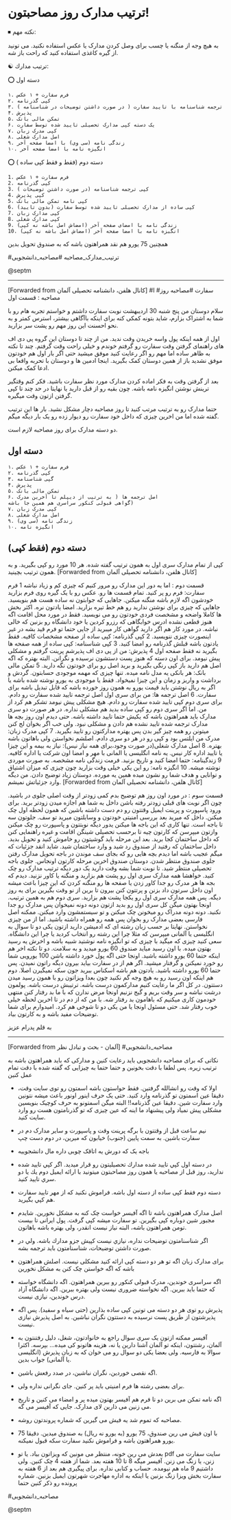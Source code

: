 # ترتیب مدارک روز مصاحبتون!

⏹ نکته مهم:

به هیچ وجه از منگنه یا چسب برای وصل کردن مدارک یا عکس استفاده نکنید. می تونید از گیره کاغذی استفاده کنید که راحت باز شه. 

☯️ ترتيب مدارك:

⭕️ دسته اول

    ۱. فرم سفارت + ۱ عکس
    ۲. کپی گذرنامه
    ۳. ترجمه شناسنامه با تایید سفارت ( در صورت داشتن توضیحات در شناسنامه )
    ۴. پذیرش
    ۵. تمکن مالی بانک
    ۶. یک دسته کپی مدارک تحصیلی تایید شده توسط سفارت
    ۷. کپی مدرک زبان
    ۸. اصل مدارک شغلی
    ۹. زندگی نامه (سی وی) با امضا صفحه آخر
    ۱۰. انگیزه نامه با امضا صفحه آخر


⭕️ دسته دوم (فقط و فقط کپی ساده )

    1. فرم سفارت + ۱ عکس
    2. کپی گذرنامه
    3. کپی ترجمه شناسنامه (در صورت داشتن توضیحات )
    4. کپی پذیرش
    5. کپی نامه تمکن مالی بانک
    6. کپی ساده از مدارک تحصیلی تایید شده توسط سفارت (بدون تایید)
    7. کپی مدارک زبان 
    8. کپی مدارک شغلی
    9. زندگی نامه با امضای صفحه آخر (امضاش اصل باشه نه کپی)
    10. انگیزه نامه با امضا صفحه آخر (امضاش اصل باشه نه کپی)

همچنین 75 یورو هم نقد همراهتون باشه که به صندوق تحویل بدین

#ترتیب_مدارک_مصاحبه
#مصاحبه_دانشجویی

@septm

-----------
[Forwarded from كانال هلفن، دانشنامه تحصیلی آلمان]
#I #سفارت #مصاحبه
روز مصاحبه :
قسمت اول


سلام دوستان
من پنج شنبه 30 اردیبهشت نوبت سفارت داشتم و خواستم تجربه هام رو با شما به اشتراک بزارم، شاید بتونه کمکی کنه برای اینکه باآگاهی بیشتر، استرس کمتر و به نحو احسنت این روز مهم رو پشت سر بزارید.

اول از همه اینکه پول واسه خریدن وقت ندید. من از چند تا دوستان این گروه پی دی اف های راهنمای گرفتن وقت سفارت رو گرفتم خوندم و خیلی راحت وقت گرفتم. چند تا نکته به ظاهر ساده اما مهم رو اگر رعایت کنید موفق میشید حتی اگر بار اول هم خودتون موفق نشدید باز از همین دوستان کمک بگیرید. اینجا ادمین ها و دوستان با تحربه واقعا بی ادعا کمک میکنن.

بعد از گرفتن وقت به فکر اماده کردن مدارک مورد نظر سفارت باشید. فکر کنم وقتگیر ترینش نوشتن انگیزه نامه باشه. چون بقیه رو از قبل دارید یا نهایتا در حد چند تا کپی گرفتن ازتون وقت میگیره.

حتما مدارک رو به ترتیب مرتب کنید تا روز مصاحبه دچار مشکل نشید. بار ها این ترتیب گفته شده اما من اخرین چیزی که داخل خود سفارت رو دیوار زده رو یک بار دیگه میگم.

دو دسته مدارک برای روز مصاحبه لازم است.

دسته اول
--------
    ۱. فرم سفارت + ۱ عکس
    ۲. کپی گذرنامه
    ۳. گپی شناسنامه
    ۴. پذیرش
    ۵. تمکن مالی بانک
    ۶. اصل ترجمه ها ( به ترتیب از دیپلم تا آخرین مدرک
    گواهی قبولی کنکور سراسری هم همین جا باشه)
    ۷. کپی مدرک زبان
    ۸. اصل مدارک شغلی
    ۹. زندگی نامه (سی وی)
    ۱۰. انگیزه نامه


دسته دوم (فقط کپی)
--------
کپی از تمام مدارک سری اول به همون ترتیب گفته شده. هر 10 مورد رو کپی بگیرید. و به همون ترتیب بچینید.
[Forwarded from كانال هلفن، دانشنامه تحصیلی آلمان]

قسمت دوم :
اما یه دور این مدارک رو مرور کنیم که چیزی کم و زیاد نباشه
1 فرم سفارت: فرم رو پر کنید. تمام قسمت ها رو. عکس رو با یک گیره روی فرم بزارید خودشون اگه لازم باشه منگنه میکنن. جاهایی که جوابتون نه ساده هست هم بنویسید. جاهایی که چیزی برای نوشتن ندارید رو هم خط تیره بزارید. امضا یادتون نره. اکثر بخش ها کاملا واضحه و مشخصت فردی خودتون رو می نویسید. فقط در مورد محل اقامت اگه هنوز قطعی نشده ادرس خوابگاهی که رزرو کردین یا خود دانشگاه رو بزنین که خالی نباشه. در مورد کار هم اگر دارید گواهی کار میبرید از جایی حتما تو فرم قید بشه در غیر اینصورت چیزی ننویسید. 
2 کپی گذرنامه: کپی ساده از صفحه مشخصات کافیه. فقط یادتون باشه قبلش گذرنامه رو امضا کنید.
3 کپی شناسنامه: کپی ساده از همه صفحه ها بگیرید نه فقط صفحه اول
4 پذیرش: من از پی دی اف پذیرشم پرینت گرفتم و مشکلی پیش نیومد. برای اون دسته که هنوز پست دستشون نرسیده و نگرانن. البته بهتره که اگه اصل هم دارید باز کپی رنگی بگیرید و برید اصل رو برای خودتون نگه دارید.
5 تمکن مالی بانک: هر بانکی یه مدل نامه میده. تنها چیزی که مهمه موجودی حسابتون. گردش و برداشت و واریز و زمان و این چیزا نمیخواد. فقط یا موجودی به یورو نوشته شده باشه یا اگر به ریال نوشتن باید قیمت یورو به همون روز خورده باشه که قابل تبدیل باشه برای سفارت.
6 اصل ترجمه ها: من برای سری اول اصل ترجمه تایید شده سفارت رو دادم. برای سری دوم کپی تایید شده سفارت رو دادم. هیچ مشکلی پیش نیومد تشکر هم کرد از من. اما اگر سری دوم رو کپی ساده بدید هم مشکلی نداره. در هر صورت دو سری مدارک باید همراهتون باشه که یکیش حتما تایید داشته باشه. حتی دیدم اون روز بچه ها مدارک ترجمه شده تایید نشده هم دادن و مشکلی نبود. ولی خب اگر بخوان لج کنن میتونن رو همه چیز گیر بدن پس یهتره مدارکتون رو تایید بگیرید.
7 کپی مدرک زبان: مدرک من ایلتس بود و کپی رو در هر دو سری دادم. اصلشم نخواستن ولی باهاتون باشه بهتره.
8 اصل مدارک شغلی(در صورت وجود،برای همه نیاز نیس): نیاز به بیمه و این چیزا یا تایید اداره کار نیس. یه نامه انگلیسی یا المانی با مهر و امضا اون شرکت یا اداره کافیه.
9 زندگینامه: حتما امضا کنید و تاریخ بزنید. فرمت زندگی نامه مشخصه. به صورت موردی نوشته میشه.
10 انگیزه نامه: رو این یکی خیلی وقت بزارید چون چیزی که میزان اشتیاق و توانایی و هدف شما رو نشون میده همین یه مورده. دوستان زیاد توضیح دادن. من دیگه وارد جزئیاتش نمیشم.
[Forwarded from كانال هلفن، دانشنامه تحصیلی آلمان]

قسمت سوم :
در مورد اون روز هم توضیح بدم کمی زودتر از وقت اصلی جلوی در باشید. چون اگر نوبت های قبلی زودتر رفته باشن داخل به شما هم اجازه میدن زودتر برید. برای ورود پاسپورت و پرینت ایمیل وقتتون رو دم دست داشته باشین که همون لحظه اول چک میکنن. داخل که میرید بعد بررسی امنیتی خودتون و وسایلتون میرید تو سف. جلوتون سه تا باجه است. تنها کاری که این باجه ها میکنن یدور دیگه نوبتتون و پاسپورت رو چک میکنن وازتون میپرسن که کارتون چیه تا برحسب تحصیلی شینگن اقامت و غیره راهنمایی کنن که داخل ساختمان کجا برید. بعد این مرحله باید گوشیتون رو خاموش کنید و تحویل بدید. داخل ساختمان که رفتید از صندوق رد شید و وارد ساختمان شید. شاید انقد جزئیات که میگم عجیب باشه اما دیدم بچه هایی رو که بجای سف موندن در باجه تحویل مدارک رفتن جلوی صندوق منتظر شدن. دوستان صندوق اخرین مرحله کارتون اونجاس. جلوی باجه تحصیلی منتظر شید. تا نوبت شما بشه وقت دارید یک دور دیگه ترتیب مدارک رو چک کنید.
خواهشا همه مدارک سری اول رو پشت هم بزارید و منگنه یا کاور نزنید. دیدم که بجه ها هر مدرک رو جدا کاور زدن یا صفحه ها رو منگنه کردن که این چیزا باعث میشه اون داخل سرتون داد بزنن و پرتتون کنن بیرون تا برین از نو وقت بگیرین برای یه روز دیگه. پس همه مدارک سری اول رو یکجا پشت هم بزارید. سری دوم هم به همین ترتیب. اونجا بهتون میگن کل سری اول رو بدید ازتون دونه دونه نمیخوان پس مدارک رو جدا نکنید. دونه دونه مدراک رو میخونن چک میکنن و تو سیستمشون وارد میکنن. ممکنه اصل فارسی بعضی مدارک رو بخوان پس همه رو همراه داشته باشید. اما از من چیزی نخواستن. نهایتا بر حسب زبان رشته ای که ادمیشن دارید ازتون یکی دو تا سوال به انگلیسی یا آلمانی میپرسن که مثلا چرا این رشته رو انتخاب کردید یا چرا این دانشگاه. سعی کنید چیزی که میگید با چیزی که تو انگیزه نامه نوشتید شبیه باشه و اخرش یه رسید بهتون میده. با اون رسید میاید صندوق 60 یورو میدید و به سلامت. 
دو تا نکته اخر هم اینکه حتما 60 یورو داشته باشید. اونجا حتی اگه پول خورد داشته باشن 100 یورویی شما رو خورد نمیکنن و گرفتار میشید. اگر هم از در سفارت بیاید بیرون دیگه راتون نمیدن. پس حتما 60 یورو داشته باشید. یادتون هم باشه اسکناس ببرید جون سکه نمیگیرن اصلا. دوم هم اینکه اون رسید رو به هیچ وجه گم نکنید چون بعدا ویزاتون رو با همون رسید میدن دستتون. 
در کل اگر ما رعایت کنیم مدارکمون درست باشه. ترتیبش درست باشه. پولمون درشت نباشه و سر وقت بریم و گیج نزنیم اونجا مرض ندارن که با ما بد رفتار کنن منتهی خودمون کاری میکنیم که باهامون بد رفتار شه. با من که از دم در تا اخرین لحظه خیلی خوب رفتار شد. حتی مسئول اونجا یا من یکی دو تا شوخی هم کرد. امیدوارم برای شما توضیحات مفید باشه و به کارتون بیاد.

به قلم پدرام عزیز


----------

[Forwarded from آلمان - بحث و تبادل نظر]
#مصاحبه_دانشجویی
 

نکاتی که برای مصاحبه دانشجویی باید رعایت کنین و مدارکی که باید همراهتون باشه به ترتیب زیره. پس لطفا با دقت بخونین و حتما حتما به چیزایی که گفته شده با دقت تمام عمل کنین

* اولا که وقت رو انشالله گرفتین. فقط حواستون باشه اسمتون رو توی سایت وقت، دقیقا عین اسمتون تو گذرنامه وارد کنید. حتی یک حرف اینور اونور باعث میشه نتونین وارد سفارت شین. دقیقا عین گذرنامه!! البته میگن اسمتونو به حرف کوچیک بنویسین مشکلی پیش نمیاد ولی پیشنهاد ما اینه که عین چیزی که تو گذرنامتون هست رو وارد سایت کنید.

* نیم ساعت قبل از وقتتون با برگه پرینت وقت و پاسپورت و سایر مدارک دم در سفارت باشین. به سمت پایین (جنوب) خیابون که میرین، در دوم دست چپ

* باجه یک که دورش یه اتاقک چوبی داره مال دانشجوییه

* در دسته اول كپي تاييد شده مدارك تحصيليتون رو قرار ميديد. اگر كپي تاييد شده نداريد، روز قبل از مصاحبه يا همون روز مصاحبتون ميتونيد با ارائه ايميل دوم يك يا دو سري تاييد كنيد.

* دسته دوم فقط کپی ساده از دسته اول باشه. فراموش نكنيد كه از مهر تاييد سفارت هم كپي بگيريد.

* اصل مدارک همراهتون باشه تا اگه آفیسر خواست چک کنه به مشکل نخورین. شایدم مجبور شین دوباره کپی بگیرین. تو سفارت میشه کپی گرفت. پول ایرانی تا بیست تومن همراهتون باشه، البته نیاز نیست انقدر، ولی بهتره باشه باهاتون. 

* اگر شناسنامتون توضيحات نداره، نيازي نيست كپيش جزو مدارك باشه. ولي در صورت داشتن توضيحات، شناسنامتون بايد ترجمه بشه.

* برای مدارک زبان اگه تو هر دو دسته کپی ارائه کنید مشکلی نیست. اصلش همراهتون باشه که اگه خواستن چک کنن به مشکل نخورین

* اگه سراسری خوندین، مدرک قبولی کنکور رو ببرین همراهتون. اگه دانشگاه خواسته که حتما باید ببرین. اگه نخواسته ضروری نیست ولی بهتره ببرین. اگه دانشگاه آزاد درس خوندین، نیازی نیست. 
 
* پذیرش رو توی هر دو دسته می تونین کپی ساده بذارین (حتی سیاه و سفید). پس اگه پذیرشتون از طریق پست نرسیده به دستتون نگران نباشین. به اصل پذیرش نیازی نیست. 

* آفیسر ممکنه ازتون یک سری سوال راجع به خانوادتون، شغل، دلیل رفتنتون به آلمان، رشتتون، اینکه تو آلمان آشنا دارین یا نه، هزینه هاتونو کی میده... بپرسه. اکثرا سوالا به فارسیه. ولی بعضا یکی دو سوال رو می خوان که به زبان پذیرش (انگلیسی یا آلمانی) جواب بدین.


* اگه نقصی خوردین، نگران نباشین، در صدد رفعش باشین.

* برای بعضی رشته ها فرم امنیتی باید پر کنین. جای نگرانی نداره ولی. 

* اگه نامه تمکن می برین دو تا فرم هم آفیسر بهتون میده پر و امضاء می کنین و تاریخ می زنین می ذارین لای مدارک. جایی که آفیسر می گه. 

* مصاحبه که تموم شد یه فیش می گیرین که شماره پروندتون روشه.

* با اون فیش می رین صندوق، 75 یورو (به یورو نه ریال) به صندوق میدین. دقیقا 75 یورو همراهتون باشه و فراموش نكنيد سفارت سكه قبول نميكنه.

* بعدش می رین خونه، منتظر می مونین که ویزاتون بیاد. یا تو pdf سایت سفارت می زنن، یا زنگ می زنن. آفیسر میگه 8 تا 10 هفته بعد. شما از هفته 4 چک کنین. ولی داشتیم 9 ماه هم نیومده. حساب و کتابی نداره. برای پیگیری هم بعد از 6 هفته به سفارت بخش ویزا زنگ بزنین یا اینکه به اداره مهاجرت شهرتون ایمیل بزنین. شماره پرونده رو ذکر کنین حتما

#مصاحبه_دانشجویی

@septm